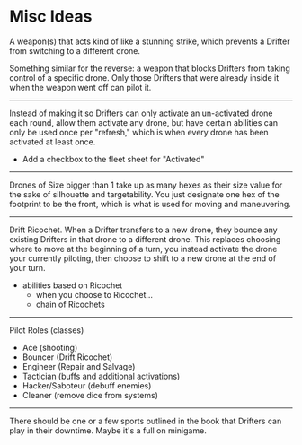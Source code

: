 # Misc Ideas

A weapon(s) that acts kind of like a stunning strike, which prevents a Drifter from switching to a different drone.

Something similar for the reverse: a weapon that blocks Drifters from taking control of a specific drone. Only those Drifters that were already inside it when the weapon went off can pilot it.

---

Instead of making it so Drifters can only activate an un-activated drone each round, allow them activate any drone, but have certain abilities can only be used once per "refresh," which is when every drone has been activated at least once.

- Add a checkbox to the fleet sheet for "Activated"

---

Drones of Size bigger than 1 take up as many hexes as their size value for the sake of silhouette and targetability. You just designate one hex of the footprint to be the front, which is what is used for moving and maneuvering.

---

Drift Ricochet. When a Drifter transfers to a new drone, they bounce any existing Drifters in that drone to a different drone. This replaces choosing where to move at the beginning of a turn, you instead activate the drone your currently piloting, then choose to shift to a new drone at the end of your turn.

- abilities based on Ricochet
    - when you choose to Ricochet...
    - chain of Ricochets

---

Pilot Roles (classes)

- Ace (shooting)
- Bouncer (Drift Ricochet)
- Engineer (Repair and Salvage)
- Tactician (buffs and additional activations)
- Hacker/Saboteur (debuff enemies)
- Cleaner (remove dice from systems)

---

There should be one or a few sports outlined in the book that Drifters can play in their downtime. Maybe it's a full on minigame.
